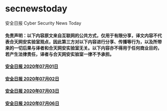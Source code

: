 # secnewstoday

安全日报 Cyber Security News Today

#### 免责声明：以下内容原文来自互联网的公共方式，仅用于有限分享，译文内容不代表合天网安实验室观点，因此第三方对以下内容进行分享、传播等行为，以及所带来的一切后果与译者和合天网安实验室无关。以下内容亦不得用于任何商业目的，若产生法律责任，译者与合天网安实验室一律不予承担。

#### [安全日报 2020年07月01日](https://github.com/hetianlab/secnewstoday/blob/master/July.2020/secnews-20200701.md)
#### [安全日报 2020年07月02日](https://github.com/hetianlab/secnewstoday/blob/master/July.2020/secnews-20200702.md)
#### [安全日报 2020年07月03日](https://github.com/hetianlab/secnewstoday/blob/master/July.2020/secnews-20200703.md)
#### [安全日报 2020年07月06日](https://github.com/hetianlab/secnewstoday/blob/master/July.2020/secnews-20200706.md)
